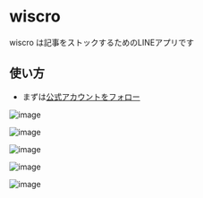 # wiscro
wiscro は記事をストックするためのLINEアプリです

## 使い方
- まずは[公式アカウントをフォロー](https://line.me/R/ti/p/@937nbssc)

![image](https://user-images.githubusercontent.com/48426654/228544367-78a0fe2b-9250-43af-8d1d-b332b2ef6bd0.png)

![image](https://user-images.githubusercontent.com/48426654/228544390-ced6f3f5-8152-4389-8151-6bbf6e99de20.png)

![image](https://user-images.githubusercontent.com/48426654/228544410-fb048369-a630-40ac-b9ca-ba22cb238624.png)

![image](https://user-images.githubusercontent.com/48426654/228544428-d6f9e896-1a3e-43bd-af59-6e519e869112.png)

![image](https://user-images.githubusercontent.com/48426654/228544452-20117528-ed77-4659-b2dc-5a139ac46eba.png)
